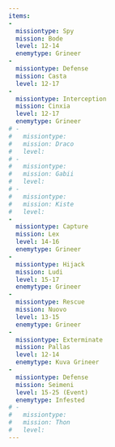```yaml
---
items:
-
  missiontype: Spy
  mission: Bode
  level: 12-14
  enemytype: Grineer
-
  missiontype: Defense
  mission: Casta
  level: 12-17
-
  missiontype: Interception
  mission: Cinxia
  level: 12-17
  enemytype: Grineer
# -
#   missiontype: 
#   mission: Draco
#   level: 
# -
#   missiontype: 
#   mission: Gabii
#   level: 
# -
#   missiontype: 
#   mission: Kiste
#   level: 
-
  missiontype: Capture
  mission: Lex
  level: 14-16
  enemytype: Grineer
-
  missiontype: Hijack
  mission: Ludi
  level: 15-17
  enemytype: Grineer
-
  missiontype: Rescue
  mission: Nuovo
  level: 13-15
  enemytype: Grineer
-
  missiontype: Exterminate
  mission: Pallas
  level: 12-14
  enemytype: Kuva Grineer
-
  missiontype: Defense
  mission: Seimeni
  level: 15-25 (Event)
  enemytype: Infested
# -
#   missiontype: 
#   mission: Thon
#   level: 
---
```

